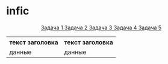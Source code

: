 # infic
<html>
<head>
  <title>
    Informaishen
</title>
</head>
<body>
  <div align="center">
    <a href="https://www.youtube.com/watch?v=g6LwnPjhM-s&t=15s"> Задача 1 </a> 
    <a href=""> Задача 2 </a>
    <a href=""> Задача 3 </a>
    <a href=""> Задача 4 </a>
    <a href=""> Задача 5 </a>
    
   <table>
    <tr><th>текст заголовка</th> <th>текст заголовка</th> </tr> <!--ряд с ячейками заголовков-->
    <tr> <td>данные</td> <td>данные</td> </tr> <!--ряд с ячейками тела таблицы-->
   </table>


  </div>
</body>
<html>
